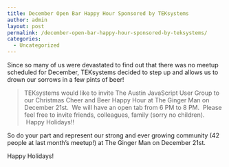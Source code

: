 ```yaml
---
title: December Open Bar Happy Hour Sponsored by TEKsystems
author: admin
layout: post
permalink: /december-open-bar-happy-hour-sponsored-by-teksystems/
categories:
  - Uncategorized
---
```

Since so many of us were devastated to find out that there was no meetup scheduled for December, TEKsystems decided to step up and allows us to drown our sorrows in a few pints of beer!

> TEKsystems would like to invite The Austin JavaScript User Group to our Christmas Cheer and Beer Happy Hour at The Ginger Man on December 21st.  We will have an open tab from 6 PM to 8 PM.  Please feel free to invite friends, colleagues, family (sorry no children).  Happy Holidays!!

So do your part and represent our strong and ever growing community (42 people at last month&#8217;s meetup!) at The Ginger Man on December 21st.

Happy Holidays!
